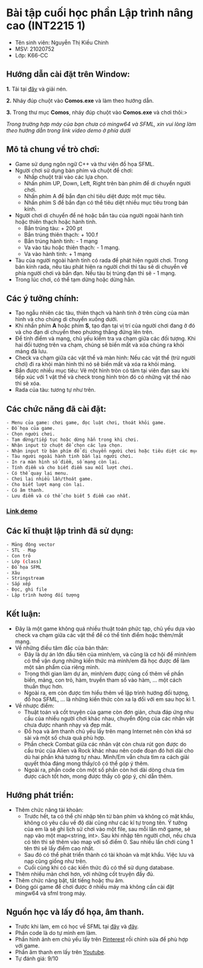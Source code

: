 # Bài tập cuối học phần Lập trình nâng cao (INT2215 1)
- Tên sinh viên: Nguyễn Thị Kiều Chinh
- MSV: 21020752
- Lớp: K66-CC
## Hướng dẫn cài đặt trên Window:
**1.** Tải tại [đây](https://drive.google.com/file/d/1A09iW1Y1rntdGdSCmRtJCemABz9hKW-m/view?usp=sharing) và giải nén.

**2.** Nháy đúp chuột vào **Comos.exe** và làm theo hướng dẫn.

**3.** Trong thư mục **Comos**, nháy đúp chuột vào **Comos.exe** và chơi thôi:>

*Trong trường hợp máy của bạn chưa có mingw64 và SFML, xin vui lòng làm theo hướng dẫn trong link video demo ở phía dưới*
## Mô tả chung về trò chơi:
- Game sử dụng ngôn ngữ C++ và thư viện đồ họa SFML.
- Người chơi sử dụng bàn phím và chuột để chơi:
  + Nhấp chuột trái vào các lựa chọn.
  + Nhấn phím UP, Down, Left, Right trên bàn phím để di chuyển người chơi.
  + Nhấn phím A để bắn đạn chỉ tiêu diệt được một mục tiêu.
  + Nhấn phím S để bắn đạn có thể tiêu diệt nhiều mục tiêu trong bán kính.
 - Người chơi di chuyển để né hoặc bắn tàu của người ngoài hành tinh hoặc thiên thạch hoặc hành tinh.
   + Bắn trúng tàu: + 200 pt
   + Bắn trúng thiên thạch: + 100.f
   + Bắn trúng hành tinh: - 1 mạng
   + Va vào tàu hoặc thiên thạch: - 1 mạng.
   + Va vào hành tinh: + 1 mạng
- Tàu của người ngoài hành tinh có rada để phát hiện người chơi. Trong bán kính rada, nếu tàu phát hiện ra người chơi thì tàu sẽ di chuyển về phía người chơi và bắn đạn. Nếu tàu bị trúng đạn thì sẽ - 1 mạng.
- Trong lúc chơi, có thể tạm dừng hoặc dừng hẳn.
## Các ý tưởng chính:
- Tạo ngẫu nhiên các tàu, thiên thạch và hành tinh ở trên cùng của màn hình và cho chúng di chuyển xuống dưới.
- Khi nhấn phím **A** hoặc phím **S**, tạo đạn tại vị trí của người chơi đang ở đó và cho đạn di chuyển theo phương thẳng đứng lên trên.
- Để tính điểm và mạng, chủ yếu kiểm tra va chạm giữa các đối tượng. Khi hai đối tượng trên va chạm, chúng sẽ biến mất và xóa chúng ra khỏi mảng đã lưu.
- Check va chạm giữa các vật thể và màn hình: Nếu các vật thể (trừ người chơi) đi ra khỏi màn hình thì nó sẽ biến mất và xóa ra khỏi mảng.
- Bắn được nhiều mục tiêu: Vẽ một hình tròn có tâm tại viên đạn sau khi tiếp xúc với 1 vật thể và check trong hình tròn đó có những vật thể nào thì sẽ xóa.
- Rada của tàu: tương tự như trên.
## Các chức năng đã cài đặt:
```bash
- Menu của game: chơi game, đọc luật chơi, thoát khỏi game.
- Đồ họa của game.
- Chọn người chơi.
- Tạm dừng/tiếp tục hoặc dừng hẳn trong khi chơi.
- Nhận input từ chuột để chọn các lựa chọn.
- Nhận input từ bàn phím để di chuyển người chơi hoặc tiêu diệt các mục tiêu.
- Tàu người ngoài hành tinh bắn lại người chơi.
- In ra màn hình số điểm, số mạng còn lại.
- Tính điểm và cho biết điểm sau mỗi lượt chơi.
- Có thể quay lại menu.
- Chơi lại nhiều lần/thoát game.
- Cho biết lượt mạng còn lại.
- Có âm thanh.
- Lưu điểm và có thể cho biết 5 điểm cao nhất.
```
### [Link demo]()
## Các kĩ thuật lập trình đã sử dụng:
```bash
- Mảng động vector
- STL - Map
- Con trỏ
- Lớp (class)
- Đồ họa SFML
- Xâu
- Stringstream
- Sắp xếp
- Đọc, ghi file
- Lập trình hướng đối tượng
```
## Kết luận:
- Đây là một game không quá nhiều thuật toán phức tạp, chủ yếu dựa vào check va chạm giữa các vật thể để có thể tính điểm hoặc thêm/mất mạng.
- Về những điều tâm đắc của bản thân:
  + Đây là dự án lớn đầu tiên của mình/em, và cũng là cơ hội để mình/em có thể vận dụng những kiến thức mà mình/em đã học được để làm một sản phẩm của riêng mình.
  + Trong thời gian làm dự án, mình/em được củng cố thêm về phần biến, mảng, con trỏ, hàm, truyền tham số vào hàm, ... một cách thuần thục hơn.
  + Ngoài ra, em còn được tìm hiểu thêm về lập trình hướng đối tượng, đồ họa SFML, ... là những kiến thức còn xa lạ đối với em sau học kì 1.
 - Về nhược điểm:
   + Thuật toán và cốt truyện của game còn đơn giản, chưa đáp ứng nhu cầu của nhiều người chơi khác nhau, chuyển động của các nhân vật chưa được nhanh nhạy và đẹp mắt.
   + Đồ họa và âm thanh chủ yếu lấy trên mạng Internet nên còn khá sơ sài và một số chưa quá phù hợp.
   + Phần check Combat giữa các nhân vật còn chưa rút gọn được do cấu trúc của Alien và Rock khác nhau nên code đoạn đó hơi dài cho dù hai phần khá tương tự nhau. Mình/Em vẫn chưa tìm ra cách giải quyết thỏa đáng mong thầy/cô có thể góp ý thêm.
   + Ngoài ra, phần code còn một số phần còn hơi dài dòng chưa tìm được cách tốt hơn, mong được thầy cô góp ý, chỉ dẫn thêm.
## Hướng phát triển:
- Thêm chức năng tài khoản:
  + Trước hết, ta có thể chỉ nhập tên từ bàn phím và không có mật khẩu, không có yêu cầu về độ dài cũng như các kĩ tự trong tên. Ý tưởng của em là sẽ ghi lịch sử chơi vào một file, sau mỗi lần mở game, sẽ nạp vào một map<string, int>. Sau khi nhập tên người chơi, nếu chưa có tên thì sẽ thêm vào map với số điểm 0. Sau nhiều lần chới cùng 1 tên thì sẽ lấy điểm cao nhất.
  + Sau đó có thể phát triển thành có tài khoản và mật khẩu. Việc lưu và nạp cũng giống như trên.
  + Cuối cùng khi có các kiến thức đủ có thể sử dụng database.
- Thêm nhiều màn chơi hơn, với những cốt truyện đầy đủ.
- Thêm chức năng bật, tắt tiếng hoặc thu âm.
- Đóng gói game để chơi được ở nhiều máy mà không cần cài đặt mingw64 và sfml trong máy.
## Nguồn học và lấy đồ họa, âm thanh.
 - Trước khi làm, em có học về SFML tại [đây](https://youtube.com/playlist?list=PL6xSOsbVA1eb_QqMTTcql_3PdOiE928up) và [đây](https://www.sfml-dev.org/tutorials/2.5/). 
 - Phần code là do tự mình em làm.
 - Phần hình ảnh em chủ yếu lấy trên [Pinterest](https://www.pinterest.com/) rồi chỉnh sửa để phù hợp với game.
 - Phần âm thanh em lấy trên [Youtube](https://www.youtube.com/user/gamingsoundfx).
 - Tự đánh giá: 9/10
